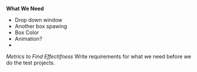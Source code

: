 **What We Need**
* Drop down window
* Another box spawing
* Box Color
* Animation?
* 

*Metrics to Find Effectifness*
Write requirements for what we need before we do the test projects. 

